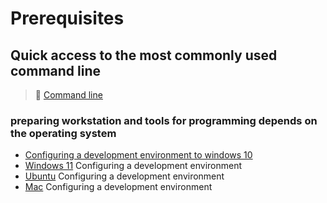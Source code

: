 # Prerequisites

## Quick access to the most commonly used command line

>📌 [Command line](./Most-used-command-line)

### preparing workstation and tools for programming depends on the operating system

- [Configuring a development environment to windows 10](./Windows-10)
- [Windows 11](./Windows-11) Configuring a development environment
- [Ubuntu](./Ubuntu/README.md) Configuring a development environment
- [Mac](./Mac/README.md) Configuring a development environment  
